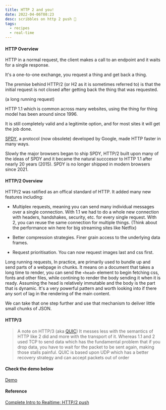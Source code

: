 ```yaml
---
title: HTTP 2 and you!
date: 2022-04-06T08:23
desc: scribbles on http 2 push 🙌
tags:
  - recipes
  - real-time
---
```


#### HTTP Overview

HTTP in a normal request, the client makes a call to an endpoint and it waits for a single response. 

It's a one-to-one exchange, you request a thing and get back a thing.

The premise behind HTTP/2 (or H2 as it is sometimes referred to) is that the initial request is not closed after getting back the thing that was requested.

(a long running request)

HTTP 1.1 which is common across many websites, using the thing for thing model has been around since 1996. 

It is still completely valid and a legitimite option, and for most sites it will get the job done.

[SPDY](https://en.wikipedia.org/wiki/SPDY), a protocol (now obsolete) developed by Google, made HTTP faster in many ways. 

Slowly the major browsers began to ship SPDY, HTTP/2 built upon many of the ideas of SPDY and it became the natural succcesor to HTTP 1.1 after nearly 20 years (2015). SPDY is no longer shipped in modern browsers since 2021.

#### HTTP/2 Overview

HTTP/2 was ratified as an offical standard of HTTP. It added many new features including:

* Multiplex requests,  meaning you can send many individual messages over a single connection. 
  With 1.1 we had to do a whole new connection with headers, handshakes, security, etc. for every single request. 
  With 2, you can reuse the same connection for multiple things. (Think about the performance win here for big streaming sites like Netflix)

* Better compression strategies. Finer grain access to the underlying data frames. 

* Request prioritisation. You can now request images last and css first.

Long running requests, In practice, are primarily used to bundle up and send parts of a webpage in chunks. It means on a document that takes a 
long time to render, you can send the `<head>` element to begin fetching css, fonts and other files, while contining to render the body 
sending it when it is ready. Assuming the head is relatively immutable and the body is the part that is dynamic. It's a very powerful pattern and worth
looking into if there any sort of lag in the rendering of the main content.

We can take that one step further and use that mechanism to deliver little small chunks of JSON.

#### HTTP/3

> A note on HTTP/3 (aka [QUIC](https://en.wikipedia.org/wiki/QUIC)) It messes less with the semantics of HTTP like 2 did and more with the transport of it. 
Whereas 1.1 and 2 used TCP to send data which has the fundamental problem that if you drop data, you have to wait for the packet to be sent again, 
making those stalls painful. QUIC is based upon UDP which has a better recovery strategy and can accept packets out of order

#### Check the demo below

[Demo](https://github.com/admhpr/http-2-push)

#### Reference

[Complete Intro to Realtime: HTTP/2 push](https://btholt.github.io/complete-intro-to-realtime/intro-to-http2-push)
